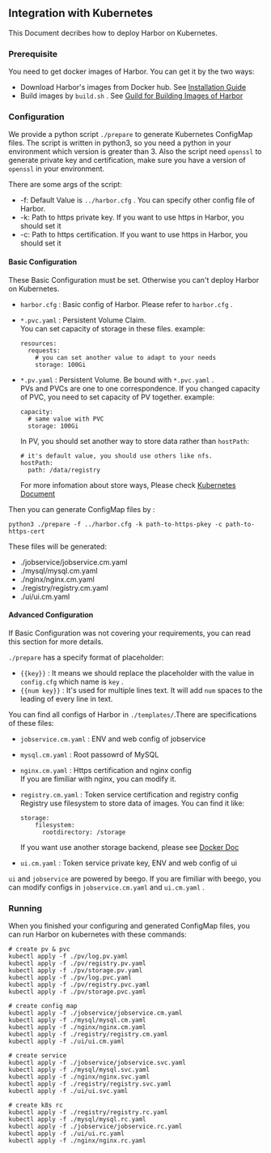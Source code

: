 
## Integration with Kubernetes
This Document decribes how to deploy Harbor on Kubernetes.

### Prerequisite
You need to get docker images of Harbor. You can get it by the two ways:
- Download Harbor's images from Docker hub. See [Installation Guide](https://github.com/vmware/harbor/blob/master/docs/installation_guide.md)
- Build images by `build.sh` . See [Guild for Building Images of Harbor](./dockerfiles/README.md)


### Configuration
We provide a python script `./prepare` to generate Kubernetes ConfigMap files. 
 The script is written in python3, so you need a python in your environment which version is greater than 3.
 Also the script need `openssl` to generate private key and certification, make sure you have a version of `openssl` in your environment. 

There are some args of the script:
- -f: Default Value is `../harbor.cfg` . You can specify other config file of Harbor.
- -k: Path to https private key. If you want to use https in Harbor, you should set it
- -c: Path to https certification. If you want to use https in Harbor, you should set it 

#### Basic Configuration
These Basic Configuration must be set. Otherwise you can't deploy Harbor on Kubernetes.
- `harbor.cfg` : Basic config of Harbor. Please refer to `harbor.cfg` .
- `*.pvc.yaml` : Persistent Volume Claim.  
  You can set capacity of storage in these files. example:
  
  ```
  resources:
    requests:
      # you can set another value to adapt to your needs
      storage: 100Gi
  ```
  
- `*.pv.yaml` : Persistent Volume. Be bound with `*.pvc.yaml` .  
  PVs and PVCs are one to one correspondence. If you changed capacity of PVC, you need to set capacity of PV together.
  example:
  
  ```
  capacity:
    # same value with PVC
    storage: 100Gi
  ```
  
  In PV, you should set another way to store data rather than `hostPath`:
  
  ```
  # it's default value, you should use others like nfs.
  hostPath:
    path: /data/registry
  ```
  
  For more infomation about store ways, Please check [Kubernetes Document](http://kubernetes.io/docs/user-guide/persistent-volumes/) 

Then you can generate ConfigMap files by :

```
python3 ./prepare -f ../harbor.cfg -k path-to-https-pkey -c path-to-https-cert
```

These files will be generated:
- ./jobservice/jobservice.cm.yaml
- ./mysql/mysql.cm.yaml
- ./nginx/nginx.cm.yaml
- ./registry/registry.cm.yaml
- ./ui/ui.cm.yaml

#### Advanced Configuration
If Basic Configuration was not covering your requirements, you can read this section for more details.

`./prepare` has a specify format of placeholder:
- `{{key}}` : It means we should replace the placeholder with the value in `config.cfg` which name is `key` .
- `{{num key}}` : It's used for multiple lines text. It will add `num` spaces to the leading of every line in text.

You can find all configs of Harbor in `./templates/`.There are specifications of these files:
- `jobservice.cm.yaml` : ENV and web config of jobservice
- `mysql.cm.yaml` : Root passowrd of MySQL
- `nginx.cm.yaml` : Https certification and nginx config  
  If you are fimiliar with nginx, you can modify it. 
- `registry.cm.yaml` : Token service certification and registry config
  Registry use filesystem to store data of images. You can find it like:
  
  ```
  storage:
      filesystem:
        rootdirectory: /storage
  ``` 
  
  If you want use another storage backend, please see [Docker Doc](https://docs.docker.com/datacenter/dtr/2.1/guides/configure/configure-storage/)
- `ui.cm.yaml` : Token service private key, ENV and web config of ui 

`ui` and `jobservice` are powered by beego. If you are fimiliar with beego, you can modify configs in `jobservice.cm.yaml` and `ui.cm.yaml` .




### Running
When you finished your configuring and generated ConfigMap files, you can run Harbor on kubernetes with these commands:
```
# create pv & pvc
kubectl apply -f ./pv/log.pv.yaml
kubectl apply -f ./pv/registry.pv.yaml
kubectl apply -f ./pv/storage.pv.yaml
kubectl apply -f ./pv/log.pvc.yaml
kubectl apply -f ./pv/registry.pvc.yaml
kubectl apply -f ./pv/storage.pvc.yaml

# create config map
kubectl apply -f ./jobservice/jobservice.cm.yaml
kubectl apply -f ./mysql/mysql.cm.yaml
kubectl apply -f ./nginx/nginx.cm.yaml
kubectl apply -f ./registry/registry.cm.yaml
kubectl apply -f ./ui/ui.cm.yaml

# create service
kubectl apply -f ./jobservice/jobservice.svc.yaml
kubectl apply -f ./mysql/mysql.svc.yaml
kubectl apply -f ./nginx/nginx.svc.yaml
kubectl apply -f ./registry/registry.svc.yaml
kubectl apply -f ./ui/ui.svc.yaml

# create k8s rc
kubectl apply -f ./registry/registry.rc.yaml
kubectl apply -f ./mysql/mysql.rc.yaml
kubectl apply -f ./jobservice/jobservice.rc.yaml
kubectl apply -f ./ui/ui.rc.yaml
kubectl apply -f ./nginx/nginx.rc.yaml

```
